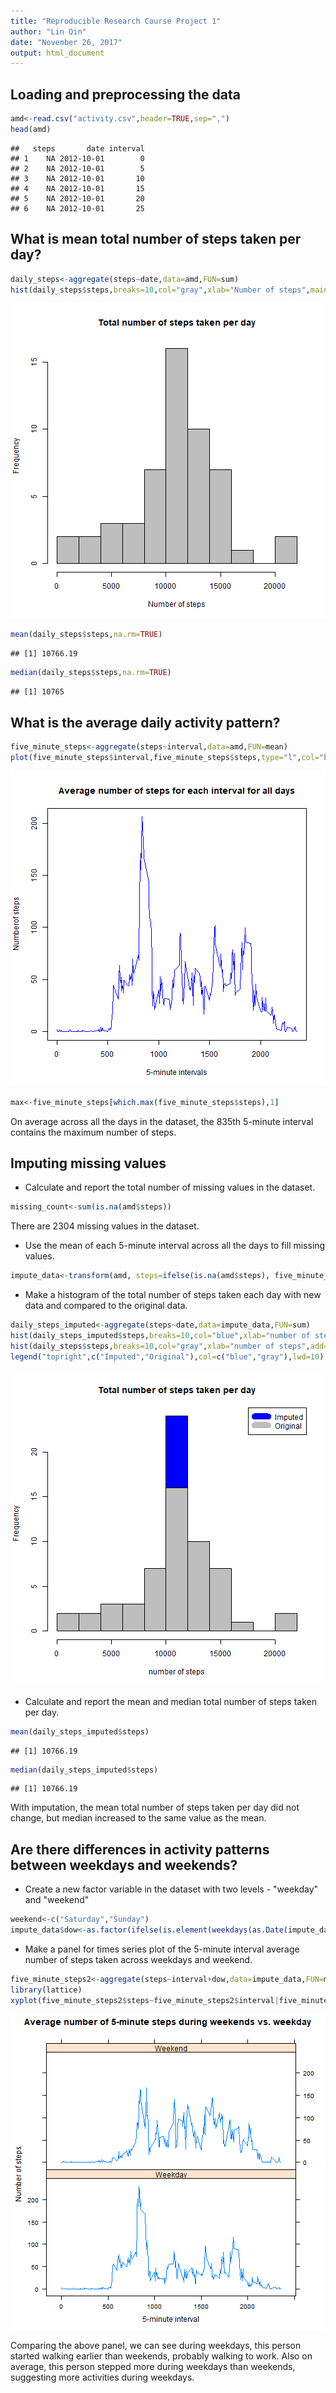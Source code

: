 ```yaml
---
title: "Reproducible Research Course Project 1"
author: "Lin Qin"
date: "November 26, 2017"
output: html_document
---
```


## Loading and preprocessing the data


```r
amd<-read.csv("activity.csv",header=TRUE,sep=",")
head(amd)
```

```
##   steps       date interval
## 1    NA 2012-10-01        0
## 2    NA 2012-10-01        5
## 3    NA 2012-10-01       10
## 4    NA 2012-10-01       15
## 5    NA 2012-10-01       20
## 6    NA 2012-10-01       25
```


## What is mean total number of steps taken per day?

```r
daily_steps<-aggregate(steps~date,data=amd,FUN=sum)
hist(daily_steps$steps,breaks=10,col="gray",xlab="Number of steps",main="Total number of steps taken per day")
```

![plot of chunk unnamed-chunk-2](figure/unnamed-chunk-2-1.png)

```r
mean(daily_steps$steps,na.rm=TRUE)
```

```
## [1] 10766.19
```

```r
median(daily_steps$steps,na.rm=TRUE)
```

```
## [1] 10765
```


## What is the average daily activity pattern?

```r
five_minute_steps<-aggregate(steps~interval,data=amd,FUN=mean)
plot(five_minute_steps$interval,five_minute_steps$steps,type="l",col="blue",xlab="5-minute intervals",ylab="Numberof steps",main="Average number of steps for each interval for all days")
```

![plot of chunk unnamed-chunk-3](figure/unnamed-chunk-3-1.png)

```r
max<-five_minute_steps[which.max(five_minute_steps$steps),1]
```
On average across all the days in the dataset, the 835th 5-minute interval contains the maximum number of steps.

## Imputing missing values
* Calculate and report the total number of missing values in the dataset.


```r
missing_count<-sum(is.na(amd$steps))
```

There are 2304 missing values in the dataset.

* Use the mean of each 5-minute interval across all the days to fill missing values.


```r
impute_data<-transform(amd, steps=ifelse(is.na(amd$steps), five_minute_steps$steps[match(amd$interval, five_minute_steps$interval)], amd$steps))
```

* Make a histogram of the total number of steps taken each day with new data and compared to the original data.


```r
daily_steps_imputed<-aggregate(steps~date,data=impute_data,FUN=sum)
hist(daily_steps_imputed$steps,breaks=10,col="blue",xlab="number of steps",main="Total number of steps taken per day")
hist(daily_steps$steps,breaks=10,col="gray",xlab="number of steps",add=T)
legend("topright",c("Imputed","Original"),col=c("blue","gray"),lwd=10)
```

![plot of chunk unnamed-chunk-6](figure/unnamed-chunk-6-1.png)

* Calculate and report the mean and median total number of steps taken per day.

```r
mean(daily_steps_imputed$steps)
```

```
## [1] 10766.19
```

```r
median(daily_steps_imputed$steps)
```

```
## [1] 10766.19
```

With imputation, the mean total number of steps taken per day did not change, but median increased to the same value as the mean.

## Are there differences in activity patterns between weekdays and weekends?

* Create a new factor variable in the dataset with two levels - "weekday" and "weekend"

```r
weekend<-c("Saturday","Sunday")
impute_data$dow<-as.factor(ifelse(is.element(weekdays(as.Date(impute_data$date)),weekend),"Weekend","Weekday"))
```

* Make a panel for times series plot of the 5-minute interval average number of steps taken across weekdays and weekend.


```r
five_minute_steps2<-aggregate(steps~interval+dow,data=impute_data,FUN=mean)
library(lattice)
xyplot(five_minute_steps2$steps~five_minute_steps2$interval|five_minute_steps2$dow, main="Average number of 5-minute steps during weekends vs. weekday",xlab="5-minute interval", ylab="Number of steps",layout=c(1,2), type="l")
```

![plot of chunk unnamed-chunk-9](figure/unnamed-chunk-9-1.png)

Comparing the above panel, we can see during weekdays, this person started walking earlier than weekends, probably walking to work. Also on average, this person stepped more during weekdays than weekends, suggesting more activities during weekdays.